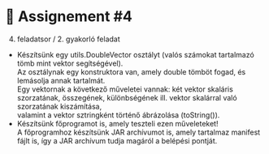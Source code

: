 # 📓 Assignement #4

4. feladatsor / 2. gyakorló feladat  
- Készítsünk egy utils.DoubleVector osztályt (valós számokat tartalmazó tömb mint vektor segítségével).  
Az osztálynak egy konstruktora van, amely double tömböt fogad, és lemásolja annak tartalmát.  
Egy vektornak a következő műveletei vannak: két vektor skaláris szorzatának, összegének, különbségének ill. vektor skalárral való szorzatának kiszámítása,  
valamint a vektor sztringként történő ábrázolása (toString()).  
- Készítsünk főprogramot is, amely teszteli ezen műveleteket!  
A főprogramhoz készítsünk JAR archívumot is, amely tartalmaz manifest fájlt is, így a JAR archívum tudja magáról a belépési pontját.  
